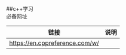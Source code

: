##c++学习  
必备网址  

| 链接     | 说明 |
| ----------- | ----------- |
|<https://en.cppreference.com/w/>||
